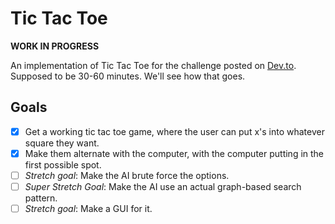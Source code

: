 # Tic Tac Toe

**WORK IN PROGRESS**

An implementation of Tic Tac Toe for the challenge posted on [Dev.to](https://dev.to/briandgls/tic-tac-toe-a-devto-community-challenge).  Supposed to be 30-60 minutes.  We'll see how that goes.

## Goals

- [x] Get a working tic tac toe game, where the user can put x's into whatever square they want.
- [x] Make them alternate with the computer, with the computer putting in the first possible spot.
- [ ] *Stretch goal*: Make the AI brute force the options.
- [ ] *Super Stretch Goal*: Make the AI use an actual graph-based search pattern.
- [ ] *Stretch goal*: Make a GUI for it.